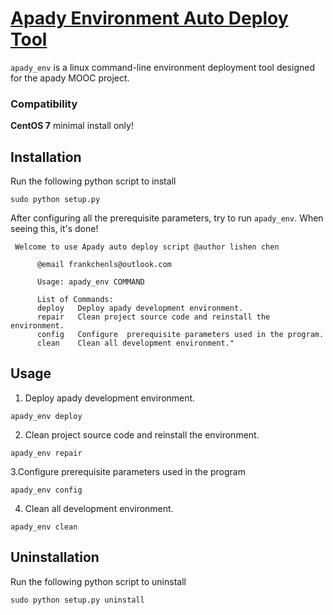 [Apady Environment Auto Deploy Tool](https://github.com/apady/auto-deploy)
======

`apady_env` is a linux command-line environment deployment tool designed for the apady MOOC project.
### Compatibility
 
        
   **CentOS 7** minimal install only!

## Installation

Run the following python script to install
```
sudo python setup.py
```
After configuring all the prerequisite parameters, try to run `apady_env`. When seeing this, it's done!
```
 Welcome to use Apady auto deploy script @author lishen chen 

      @email frankchenls@outlook.com

      Usage: apady_env COMMAND

      List of Commands:
      deploy   Deploy apady development environment.
      repair   Clean project source code and reinstall the environment.
      config   Configure  prerequisite parameters used in the program.  
      clean    Clean all development environment."
```

## Usage

1. Deploy apady development environment.

```
apady_env deploy
```

2. Clean project source code and reinstall the environment.
```
apady_env repair
```
3.Configure prerequisite parameters used in the program
```
apady_env config
```

4. Clean all development environment.
```
apady_env clean
```
## Uninstallation

Run the following python script to uninstall
```
sudo python setup.py uninstall
```


